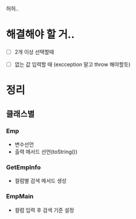 
허허..

# 해결해야 할 거..
- [ ] 2개 이상 선택할때
- [ ] 없는 값 입력할 때 (excception 말고 throw 해야할듯)




# 정리
## 클래스별

### Emp
- 변수선언
- 출력 메서드 선언(toString()) 

### GetEmpInfo
- 컬럼별 검색 메서드 생성

### EmpMain
- 컬럼 입력 후 검색 기준 설정
